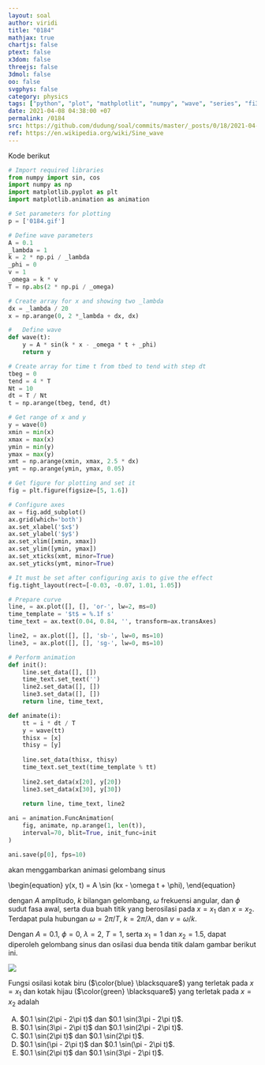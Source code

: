 ```yaml
---
layout: soal
author: viridi
title: "0184"
mathjax: true
chartjs: false
ptext: false
x3dom: false
threejs: false
3dmol: false
oo: false
svgphys: false
category: physics
tags: ["python", "plot", "mathplotlit", "numpy", "wave", "series", "fi3201", "2020-2"]
date: 2021-04-08 04:38:00 +07
permalink: /0184
src: https://github.com/dudung/soal/commits/master/_posts/0/18/2021-04-07-plot-data-3.md
ref: https://en.wikipedia.org/wiki/Sine_wave
---
```

Kode berikut

```python
# Import required libraries
from numpy import sin, cos
import numpy as np
import matplotlib.pyplot as plt
import matplotlib.animation as animation

# Set parameters for plotting
p = ['0184.gif']

# Define wave parameters
A = 0.1
_lambda = 1
k = 2 * np.pi / _lambda
_phi = 0
v = 1
_omega = k * v
T = np.abs(2 * np.pi / _omega)

# Create array for x and showing two _lambda
dx = _lambda / 20
x = np.arange(0, 2 *_lambda + dx, dx)

#	Define wave
def wave(t):
	y = A * sin(k * x - _omega * t + _phi)
	return y

# Create array for time t from tbed to tend with step dt
tbeg = 0
tend = 4 * T
Nt = 10
dt = T / Nt
t = np.arange(tbeg, tend, dt)

# Get range of x and y
y = wave(0)
xmin = min(x)
xmax = max(x)
ymin = min(y)
ymax = max(y)
xmt = np.arange(xmin, xmax, 2.5 * dx)
ymt = np.arange(ymin, ymax, 0.05)

# Get figure for plotting and set it
fig = plt.figure(figsize=[5, 1.6])

# Configure axes
ax = fig.add_subplot()
ax.grid(which='both')
ax.set_xlabel('$x$')
ax.set_ylabel('$y$')
ax.set_xlim([xmin, xmax])
ax.set_ylim([ymin, ymax])
ax.set_xticks(xmt, minor=True)
ax.set_yticks(ymt, minor=True)

# It must be set after configuring axis to give the effect
fig.tight_layout(rect=[-0.03, -0.07, 1.01, 1.05])

# Prepare curve
line, = ax.plot([], [], 'or-', lw=2, ms=0)
time_template = '$t$ = %.1f s'
time_text = ax.text(0.04, 0.84, '', transform=ax.transAxes)

line2, = ax.plot([], [], 'sb-', lw=0, ms=10)
line3, = ax.plot([], [], 'sg-', lw=0, ms=10)

# Perform animation
def init():
	line.set_data([], [])
	time_text.set_text('')
	line2.set_data([], [])
	line3.set_data([], [])
	return line, time_text,

def animate(i):
	tt = i * dt / T
	y = wave(tt)
	thisx = [x]
	thisy = [y]
	
	line.set_data(thisx, thisy)
	time_text.set_text(time_template % tt)
	
	line2.set_data(x[20], y[20])
	line3.set_data(x[30], y[30])
	
	return line, time_text, line2

ani = animation.FuncAnimation(
	fig, animate, np.arange(1, len(t)),
	interval=70, blit=True, init_func=init
)

ani.save(p[0], fps=10)
```

akan menggambarkan animasi gelombang sinus

\begin{equation}
y(x, t) = A \sin (kx - \omega t + \phi), 
\end{equation}

dengan $A$ amplitudo, $k$ bilangan gelombang, $\omega$ frekuensi angular, dan $\phi$ sudut fasa awal, serta dua buah titik yang berosilasi pada $x = x_1$ dan $x = x_2$.  Terdapat pula hubungan $\omega = 2\pi/T$, $k = 2\pi/\lambda$, dan $v = \omega/k$.

Dengan $A = 0.1$, $\phi = 0$, $\lambda = 2$, $T = 1$, serta $x_1 = 1$ dan $x_2 = 1.5$, dapat diperoleh gelombang sinus dan osilasi dua benda titik dalam gambar berikut ini.

![]({{site.baseurl}}/assets/img/0/18/0184.gif)

Fungsi osilasi kotak biru ($\color{blue} \blacksquare$) yang terletak pada $x = x_1$ dan kotak hijau ($\color{green} \blacksquare$) yang terletak pada $x = x_2$ adalah

<ol type="A">
<li>$0.1 \sin(2\pi - 2\pi t)$ dan $0.1 \sin(3\pi - 2\pi t)$.
<li>$0.1 \sin(3\pi - 2\pi t)$ dan $0.1 \sin(2\pi - 2\pi t)$.
<li>$0.1 \sin(2\pi t)$ dan $0.1 \sin(2\pi t)$.
<li>$0.1 \sin(\pi - 2\pi t)$ dan $0.1 \sin(\pi - 2\pi t)$.
<li>$0.1 \sin(2\pi t)$ dan $0.1 \sin(3\pi - 2\pi t)$.
